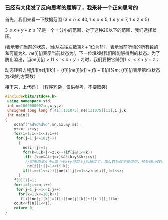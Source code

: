 ###   已经有大佬发了反向思考的题解了，我来补一个正向思考的
首先，我们来看一下数据范围 $(3≤n≤40,1≤x≤5,1≤y≤7,1≤z≤5)$

$3≤x+y+z≤17$,是一个十分小的范围，对于这种$20$以下的范围，我们选择状压。

$i$表示我们当前的状态，当$i$从右往左数第$k+1$位为$1$时，表示当前所填的所有数的和可能为$k$。$ne[i][j]$表示当前状态为$i$，下一位填$k$时我们所能够得到的状态。为了防止溢出，当$ne[i][j]>(1<<x+y+z)$时，我们要把它降到$1<<x+y+z$；

动态转移方程$f[i][ne[j][k]]=(f[i][ne[j][k]]+f[i-1][j])$%$m$;
($f[i][j]$表示第$i$位状态为$k$时的方案数）

接下来，上代码！（程序冗杂，仅供参考，不要取笑）
```cpp
#include<bits/stdc++.h>
 using namespace std;
 int m=1000000007,n,x,y,z;
 unsigned long long f[41][131075],ne[131075][11],i,j,k;
 int main()
{
    scanf("%d%d%d%d",&n,&x,&y,&z);
    y+=x; z+=y;
    for(i=1;i<=1<<z;i++)
     for(j=1;j<=10;j++)
      {
        ne[i][j]=1;
        for(k=0;k+j<=z;k++)if(i&(1<<k))
         if(!(k<x&&k+j>x)&&!(k<y&&k+j>y))
         //如果原本小于x或小于x+y但加上j后超过了，那么数列就不是俳句，预处理ne数组的时候要特别注意一下
          ne[i][j]|=1<<(j+k);
        if((i==(1<<z))||ne[i][j]>=1<<z)ne[i][j]=1<<z;
      }
    f[0][1]=1;
    for(i=1;i<=n;i++)
     for(j=1;j<=1<<z;j++)
      for(k=1;k<=10;k++)
       f[i][ne[j][k]]=(f[i][ne[j][k]]+f[i-1][j])%m;
    cout<<f[n][1<<z];
    return 0;
}
```